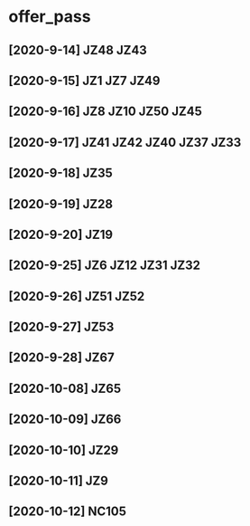 # offer_pass
## [2020-9-14] JZ48 JZ43

## [2020-9-15] JZ1 JZ7 JZ49

## [2020-9-16] JZ8 JZ10 JZ50 JZ45

## [2020-9-17] JZ41 JZ42 JZ40 JZ37 JZ33

## [2020-9-18] JZ35

## [2020-9-19] JZ28

## [2020-9-20] JZ19

## [2020-9-25] JZ6 JZ12 JZ31 JZ32

## [2020-9-26] JZ51 JZ52

## [2020-9-27] JZ53

## [2020-9-28] JZ67

## [2020-10-08] JZ65

## [2020-10-09] JZ66

## [2020-10-10] JZ29

## [2020-10-11] JZ9

## [2020-10-12] NC105
